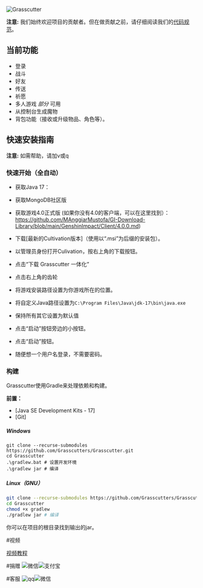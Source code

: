 
![Grasscutter](https://socialify.git.ci/woailulu/GenshinImpact-PrivateService/image?description=1&descriptionEditable=Liver%20is%20replaced%20by%20deer%0A%2F%2F%5C%5CGenshin%20Impact%20Private%20Service&font=Rokkitt&language=1&logo=https%3A%2F%2Fs2.loli.net%2F2023%2F10%2F29%2F2S7PfkaxUmvqeRo.jpg&name=1&owner=1&pattern=Formal%20Invitation&theme=Dark)




**注意:** 我们始终欢迎项目的贡献者。但在做贡献之前，请仔细阅读我们的[代码规范](https://github.com/Grasscutters/Grasscutter/blob/stable/CONTRIBUTING.md)。

## 当前功能

* 登录
* 战斗
* 好友
* 传送
* 祈愿
* 多人游戏 *部分* 可用
* 从控制台生成魔物
* 背包功能（接收或升级物品、角色等）。
 
## 快速安装指南

**注意:** 如需帮助，请加v或q

### 快速开始（全自动）

- 获取Java 17：
- 获取MongoDB社区版
- 获取游戏4.0正式版 (如果你没有4.0的客户端，可以在这里找到）：https://github.com/MAnggiarMustofa/GI-Download-Library/blob/main/GenshinImpact/Client/4.0.0.md)

- 下载[最新的Cultivation版本]（使用以“.msi”为后缀的安装包）。
- 以管理员身份打开Culivation，按右上角的下载按钮。
- 点击“下载 Grasscutter 一体化”
- 点击右上角的齿轮
- 将游戏安装路径设置为你游戏所在的位置。
- 将自定义Java路径设置为`C:\Program Files\Java\jdk-17\bin\java.exe`
- 保持所有其它设置为默认值

- 点击“启动”按钮旁边的小按钮。
- 点击“启动”按钮。
- 随便想一个用户名登录，不需要密码。

### 构建

Grasscutter使用Gradle来处理依赖和构建。

**前置：**

- [Java SE Development Kits - 17]
- [Git]

##### Windows

```shell
git clone --recurse-submodules https://github.com/Grasscutters/Grasscutter.git
cd Grasscutter
.\gradlew.bat # 设置开发环境
.\gradlew jar # 编译
```

##### Linux（GNU）

```bash
git clone --recurse-submodules https://github.com/Grasscutters/Grasscutter.git
cd Grasscutter
chmod +x gradlew
./gradlew jar # 编译
```

你可以在项目的根目录找到输出的jar。

#视频

[视频教程](https://pan.quark.cn/s/98fd83a1d181)


#捐赠
![微信](https://s2.loli.net/2023/10/29/JEP3fWQmKSpzkFe.jpg)![支付宝](https://s2.loli.net/2023/10/29/w4nKWplUYH5mCor.jpg)



#客服
![qq](https://s2.loli.net/2023/10/29/TRU8SKb9E7oh1ie.jpg)![微信](https://s2.loli.net/2023/10/29/SN6Q7P5HkXVeIUJ.jpg)

